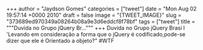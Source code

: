 
+++
author = "Jaydson Gomes"
categories = ["tweet"]
date = "Mon Aug 02 19:57:14 +0000 2010"
draft = false
image = "{TWEET_IMAGE}"
slug = "373689ed970349a08264b08a9e3d6eddcf8f78bf"
tags = ["tweet"]
title = """Duvida no Grupo jQuery Br..."""
+++
Duvida no Grupo jQuery Brasi l 'Levando em consideração a forma que o jQuery é codificado,pode-se dizer que ele é Orientado a objeto?" #WTF
